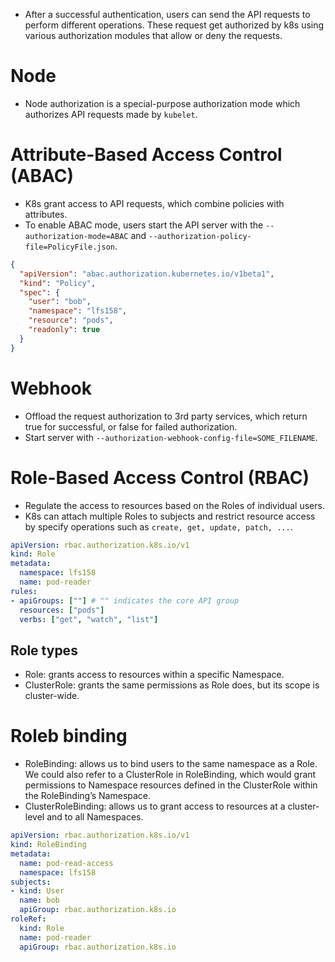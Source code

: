 - After a successful authentication, users can send the API requests to perform different operations. These request get authorized by k8s using various authorization modules that allow or deny the requests.
# Node
- Node authorization is a special-purpose authorization mode which authorizes API requests made by `kubelet`.
# Attribute-Based Access Control (ABAC)
- K8s grant access to API requests, which combine policies with attributes.
- To enable ABAC mode, users start the API server with the `--authorization-mode=ABAC` and `--authorization-policy-file=PolicyFile.json`.
```JSON
{  
  "apiVersion": "abac.authorization.kubernetes.io/v1beta1",  
  "kind": "Policy",  
  "spec": {  
    "user": "bob",  
    "namespace": "lfs158",  
    "resource": "pods",  
    "readonly": true  
  }  
}
```
# Webhook
- Offload the request authorization to 3rd party services, which return true for successful, or false for failed authorization.
- Start server with `--authorization-webhook-config-file=SOME_FILENAME`.
# Role-Based Access Control (RBAC)
- Regulate the access to resources based on the Roles of individual users.
- K8s can attach multiple Roles to subjects and restrict resource access by specify operations such as `create, get, update, patch, ...`.
```YAML
apiVersion: rbac.authorization.k8s.io/v1  
kind: Role  
metadata:  
  namespace: lfs158  
  name: pod-reader  
rules:  
- apiGroups: [""] # "" indicates the core API group  
  resources: ["pods"]  
  verbs: ["get", "watch", "list"]
```
## Role types
- Role: grants access to resources within a specific Namespace.
- ClusterRole: grants the same permissions as Role does, but its scope is cluster-wide.
# Roleb binding
- RoleBinding: allows us to bind users to the same namespace as a Role. We could also refer to a ClusterRole in RoleBinding, which would grant permissions to Namespace resources defined in the ClusterRole within the RoleBinding’s Namespace.
- ClusterRoleBinding: allows us to grant access to resources at a cluster-level and to all Namespaces.
```YAML
apiVersion: rbac.authorization.k8s.io/v1  
kind: RoleBinding  
metadata:  
  name: pod-read-access  
  namespace: lfs158  
subjects:  
- kind: User  
  name: bob  
  apiGroup: rbac.authorization.k8s.io  
roleRef:  
  kind: Role  
  name: pod-reader  
  apiGroup: rbac.authorization.k8s.io
```